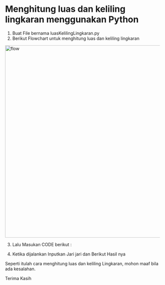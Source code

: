 # Menghitung luas dan keliling lingkaran menggunakan Python

1. Buat File bernama luasKelilingLingkaran.py
2. Berikut Flowchart untuk menghitung luas dan keliling lingkaran
<img width="625" alt="flow" src="https://user-images.githubusercontent.com/115815582/198822226-7a52c826-ce02-4fbb-96f8-91ca3cb3a020.png">

3. Lalu Masukan CODE berikut :


4. Ketika dijalankan Inputkan Jari jari dan Berikut Hasil nya


Seperti itulah  cara menghitung luas dan keliling Lingkaran, mohon maaf bila ada kesalahan.

Terima Kasih
